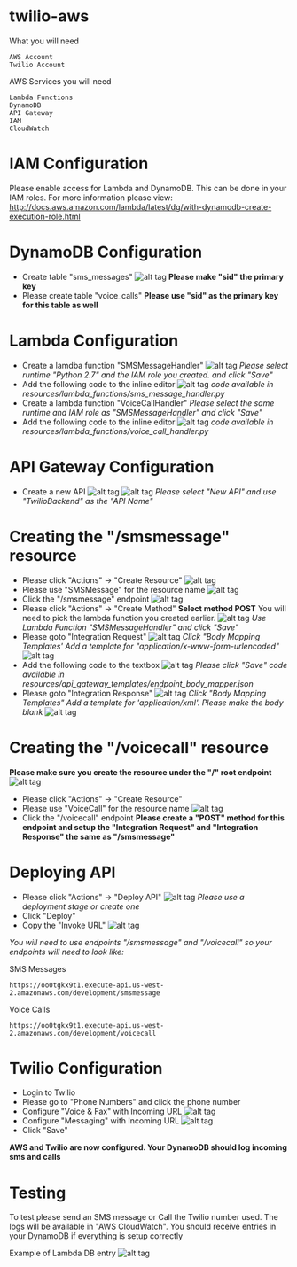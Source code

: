# twilio-aws

What you will need

```
AWS Account
Twilio Account
```


AWS Services you will need

```
Lambda Functions
DynamoDB
API Gateway
IAM
CloudWatch
```

# IAM Configuration 
Please enable access for Lambda and DynamoDB. This can be
done in your IAM roles. For more information please view: http://docs.aws.amazon.com/lambda/latest/dg/with-dynamodb-create-execution-role.html


# DynamoDB Configuration

- Create table "sms_messages"
![alt tag](./img/config-dynamo-1.png)
**Please make "sid" the primary key**
- Please create table "voice_calls"
**Please use "sid" as the primary key for this table as well**

# Lambda Configuration

- Create a lamdba function "SMSMessageHandler"
![alt tag](./img/config-lambda-1.png)
*Please select runtime "Python 2.7" and the IAM role you created.
and click "Save"*
- Add the following code to the inline editor
![alt tag](./img/config-lambda-2.png)
*code available in resources/lambda_functions/sms_message_handler.py*
- Create a lambda function "VoiceCallHandler" 
*Please select the same runtime and IAM role as "SMSMessageHandler" 
and click "Save"*
- Add the following code to the inline editor
![alt tag](./img/config-lambda-3.png)
*code available in resources/lambda_functions/voice_call_handler.py*

# API Gateway Configuration

- Create a new API
![alt tag](./img/config-api-16.png)
![alt tag](./img/config-api-1.png)
*Please select "New API" and use "TwilioBackend" as the "API Name"*
# Creating the "/smsmessage" resource
- Please click "Actions" -> "Create Resource"
![alt tag](./img/config-api-13.png)
- Please use "SMSMessage" for the resource name
![alt tag](./img/config-api-2.png)
- Click the "/smsmessage" endpoint
![alt tag](./img/config-api-3.png)
- Please click "Actions" -> "Create Method"
**Select method POST**
You will need to pick the lambda function you created earlier.
![alt tag](./img/config-api-4.png)
*Use Lambda Function "SMSMessageHandler" and click "Save"*
- Please goto "Integration Request"
![alt tag](./img/config-api-5.png)
*Click "Body Mapping Templates'*
*Add a template for "application/x-www-form-urlencoded"*
![alt tag](./img/config-api-6.png)
- Add the following code to the textbox
![alt tag](./img/config-api-7.png)
*Please click "Save"*
*code available in resources/api_gateway_templates/endpoint_body_mapper.json*
- Please goto "Integration Response"
![alt tag](./img/config-api-11.png)
*Click "Body Mapping Templates"*
*Add a template for 'application/xml'. Please make the body blank*
![alt tag](./img/config-api-12.png)

# Creating the "/voicecall" resource
**Please make sure you create the resource under the "/" root endpoint**
![alt tag](./img/config-api-14.png)
- Please click "Actions" -> "Create Resource"
- Please use "VoiceCall" for the resource name
![alt tag](./img/config-api-15.png)
- Click the "/voicecall" endpoint
**Please create a "POST" method for this endpoint and setup the "Integration Request" and "Integration Response"
the same as "/smsmessage"**

# Deploying API
- Please click "Actions" -> "Deploy API"
![alt tag](./img/config-api-9.png)
*Please use a deployment stage or create one*
- Click "Deploy"
- Copy the "Invoke URL"
![alt tag](./img/config-api-10.png)

*You will need to use endpoints "/smsmessage" and "/voicecall" so your
endpoints will need to look like:*

SMS Messages
```
https://oo0tgkx9t1.execute-api.us-west-2.amazonaws.com/development/smsmessage
```

Voice Calls
```
https://oo0tgkx9t1.execute-api.us-west-2.amazonaws.com/development/voicecall
```

# Twilio Configuration 

- Login to Twilio
- Please go to "Phone Numbers" and click the phone number
- Configure "Voice & Fax" with Incoming URL
![alt tag](./img/config-twilio-1.png)
- Configure "Messaging" with Incoming URL
![alt tag](./img/config-twilio-2.png)
- Click "Save"

**AWS and Twilio are now configured. Your DynamoDB should
log incoming sms and calls**

# Testing

To test please send an SMS message or Call the Twilio number
used. The logs will be available in "AWS CloudWatch". You
should receive entries in your DynamoDB if everything is setup
correctly

Example of Lambda DB entry
![alt tag](./img/config-test-1.png)

